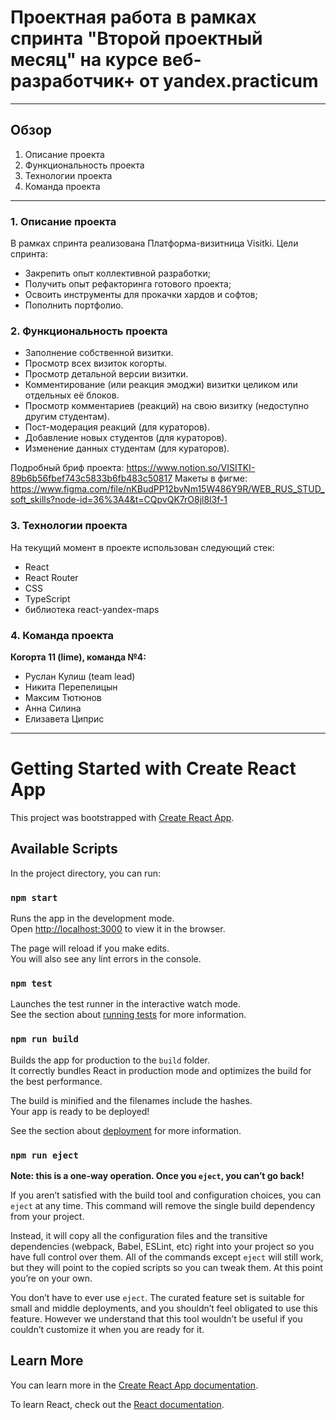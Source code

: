 # Проектная работа в рамках спринта "Второй проектный месяц" на курсе веб-разработчик+ от yandex.practicum
____

## Обзор
 1. Описание проекта
 2. Функциональность проекта
 3. Технологии проекта
 4. Команда проекта
____

### 1. Описание проекта
В рамках спринта реализована Платформа-визитница Visitki. 
Цели спринта:
- Закрепить опыт коллективной разработки;
- Получить опыт рефакторинга готового проекта;
- Освоить инструменты для прокачки хардов и софтов;
- Пополнить портфолио.

### 2. Функциональность проекта

- Заполнение собственной визитки.
- Просмотр всех визиток когорты.
- Просмотр детальной версии визитки.
- Комментирование (или реакция эмоджи) визитки целиком или отдельных её блоков.
- Просмотр комментариев (реакций) на свою визитку (недоступно другим студентам).
- Пост-модерация реакций (для кураторов).
- Добавление новых студентов (для кураторов).
- Изменение данных студентам (для кураторов).

Подробный бриф проекта: https://www.notion.so/VISITKI-89b6b56fbef743c5833b6fb483c50817
Макеты в фигме: https://www.figma.com/file/nKBudPP12bvNm15W486Y9R/WEB_RUS_STUD_soft_skills?node-id=36%3A4&t=CQpvQK7rO8jl8l3f-1


### 3. Технологии проекта
На текущий момент в проекте использован следующий стек:
- React
- React Router
- CSS
- TypeScript
- библиотека react-yandex-maps

### 4. Команда проекта
**Когорта 11 (lime), команда №4:**
- Руслан Кулиш (team lead)
- Никита Перепелицын
- Максим Тютюнов
- Анна Силина
- Елизавета Циприс

________________________________________________________________

# Getting Started with Create React App

This project was bootstrapped with [Create React App](https://github.com/facebook/create-react-app).

## Available Scripts

In the project directory, you can run:

### `npm start`

Runs the app in the development mode.\
Open [http://localhost:3000](http://localhost:3000) to view it in the browser.

The page will reload if you make edits.\
You will also see any lint errors in the console.

### `npm test`

Launches the test runner in the interactive watch mode.\
See the section about [running tests](https://facebook.github.io/create-react-app/docs/running-tests) for more information.

### `npm run build`

Builds the app for production to the `build` folder.\
It correctly bundles React in production mode and optimizes the build for the best performance.

The build is minified and the filenames include the hashes.\
Your app is ready to be deployed!

See the section about [deployment](https://facebook.github.io/create-react-app/docs/deployment) for more information.

### `npm run eject`

**Note: this is a one-way operation. Once you `eject`, you can’t go back!**

If you aren’t satisfied with the build tool and configuration choices, you can `eject` at any time. This command will remove the single build dependency from your project.

Instead, it will copy all the configuration files and the transitive dependencies (webpack, Babel, ESLint, etc) right into your project so you have full control over them. All of the commands except `eject` will still work, but they will point to the copied scripts so you can tweak them. At this point you’re on your own.

You don’t have to ever use `eject`. The curated feature set is suitable for small and middle deployments, and you shouldn’t feel obligated to use this feature. However we understand that this tool wouldn’t be useful if you couldn’t customize it when you are ready for it.

## Learn More

You can learn more in the [Create React App documentation](https://facebook.github.io/create-react-app/docs/getting-started).

To learn React, check out the [React documentation](https://reactjs.org/).
